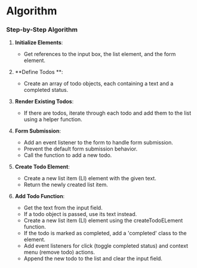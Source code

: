 # Algorithm

### Step-by-Step Algorithm

1. **Initialize Elements**:
   - Get references to the input box, the list element, and the form element.

2. **Define Todos **:
   - Create an array of todo objects, each containing a text and a completed status.

3. **Render Existing Todos**:
   - If there are todos, iterate through each todo and add them to the list using a helper function.

4. **Form Submission**:
   - Add an event listener to the form to handle form submission.
   - Prevent the default form submission behavior.
   - Call the function to add a new todo.

5. **Create Todo Element**:
   - Create a new list item (LI) element with the given text.
   - Return the newly created list item.

6. **Add Todo Function**:
   - Get the text from the input field.
   - If a todo object is passed, use its text instead.
   - Create a new list item (LI) element using the createTodoELement function.
   - If the todo is marked as completed, add a 'completed' class to the element.
   - Add event listeners for click (toggle completed status) and context menu (remove todo) actions.
   - Append the new todo to the list and clear the input field.

